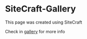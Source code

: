 SiteCraft-Gallery
===================

This page was created using SiteCraft

Check in [gallery](https://zerodragon.github.io/SiteCraft-Gallery) for more info

